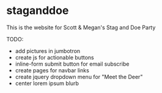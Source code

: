 # staganddoe
This is the website for Scott &amp; Megan's Stag and Doe Party

TODO:

- add pictures in jumbotron
- create js for actionable buttons
- inline-form submit button for email subscribe
- create pages for navbar links
- create jquery dropdown menu for "Meet the Deer"
- center lorem ipsum blurb
